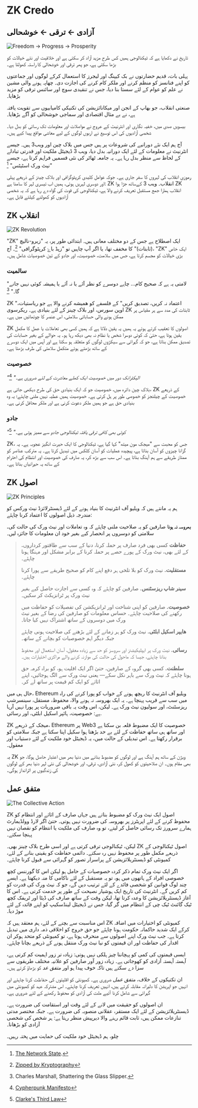 # ZK Credo

## آزادی ← ترقی ← خوشحالی

![Freedom → Progress → Prosperity](freedom-progress-prosperity.jpeg)

تاریخ نے دکھایا ہے کہ ٹیکنالوجی ہمیں کس طرح مزید آزاد کر سکتی ہے اور خلاقیت اور نئے خیالات کو بڑھا سکتی ہے، جو پھر ترقی اور خوشحالی کا راستہ کھولتا ہے۔

پہلی بات، قدیم حضارتوں نے بک کیپنگ اور لیجرز کا استعمال کرکے لوگوں اور جماعتوں کو اپنے فنانسز کو منظم کرنے اور ملکر کام کرنے کی اجازت دی۔ چھاپہ ہونے والی مشین نے علم کو عوام کے لئے سستا بنا دیا، جس نے تنقیدی سوچ اور سائنس ترقی کو مزید بڑھایا۔

صنعتی انقلاب، جو بھاپ کے انجن اور میکانائزیشن کی تکنیکی کامیابیوں سے تقویت یافتہ ہے، نے بے مثال اقتصادی اور سماجی خوشحالی کو آگے بڑھایا۔

بیسویں صدی میں، خفیہ نگاری اور انٹرنیٹ کے عروج نے مواصلات اور معلومات تک رسائی کو بدل دیا۔ شخصی آزادیوں کی اس توسیع نے اربوں لوگوں کے لیے معاشی مواقع پیدا کیے ہیں۔

آج ہم ایک نئے دورانیے کی شروعات پر ہیں جس میں بلاک چین اور ویب3 ہیں۔ جیسے انٹرنیٹ نے معلومات کے لئے ایک دورانیہ بدل دیا، ویب 3 ڈیجیٹل ملکیت اور قدرتی تبادلے کے لحاظ سے منظر بدل رہا ہے۔ یہ جامعہ ٹھاٹر کی نئی قسمیں فراہم کرتا ہے، جیسے "نیٹ ورک اسٹیٹس" [^1]

رموزی انقلاب کی لہروں کا سفر جاری ہے۔ جوکہ عوامل کلیدی کرپٹوگرافی اور بلاک چینز کے ذریعے پہلی اور دوسری لہریں ہوئی، ہمیں اب تیسری لہر کا سامنا ہے: ZK انقلاب۔ ویب 3 کےساتھ جڑا ہوا ZK انقلاب ہمارا جمع مستقبل تعریف کرنے والا ہے، ٹیکنالوجی کی قوت کی گواہ دے رہا ہے کہ یہ شخصی آزادیوں کو کھولنے کیلئے قابل ہے۔

## ZK انقلاب

![ZK Revolution](zk-revolution.jpeg)

"ZK" ایک اصطلاح ہے جس کے دو مختلف معانی ہیں۔ ابتدائی طور پر، یہ "زیرو-نالیچ (ثابتات)" کا مخفف تھا، یا اگر آپ چاہیں تو "زپڈ باۓ کرپٹوگرافی" [^2]۔ آج، "ZK" ایک خاص بڑی خیالات کو مجسم کرتا ہے، جس میں سلامت، خصوصیت، اور جادو کے تین خصوصیات شامل ہیں۔

### سالمیت

"لامتی یہ ہے کہ صحیح کام... چاہے دوسرے کو نظر آئے یا نہ آئے یا ہمیشہ کوئی نہیں جانے گا۔" [^3]

ZK "اعتماد نہ کریں، تصدیق کریں" کے فلسفے کو همیشه کرنے والا ہے جو ریاستیات، اوپن سورس، اور بلاک چینز کے لئے بنیادی ہے۔ ریکرسوی ZK ثابتات کی مدد سے ہر مقیاس پر ممکن ہونے والی حساباتی سلامتی، اس عنصر کا چوتھائیں میں ہے۔

ZK اصولوں کا تعقیب کرتے ہوئے یہ ہمیں یہ یقین دلاتا ہے کہ ہمیں کسی بھی تعاملات یا عمل کا مکمل یقین ہوتا ہے، حتیٰ کہ کوئی دوسرا شخص یا نظام نہ بھی دیکھ رہا ہو۔ یہ حوالے کے بغیر حسابات کی تصدیق ممکن بناتا ہے، جو کہ گہرائی سے سیکڑوں لوگوں کو متعلقہ ہو سکتا ہے اور آپس میں ایک دوسرے کے ساتھ بڑھتے ہوئے متکمل سلامتی کی طرف بڑھتا ہے۔

### خصوصیت

_"الیکٹرانک دور میں خصوصیت ایک کھلے معاشرت کے لئے ضروری ہے۔"_ [^4]

بلاک چین دائرہ میں، خصوصیت جو کہ ایک بنیادی حق کی طرح دیکھی جاتی ہے، ZK کے ذریعے خصوصیت کے چیلنجز کو خصوصی طور پر ہل کرتی ہے۔ خصوصیت ہمیں عطیہ نہیں ملنی چاہئے؛ یہ وہ بنیادی حق ہے جو ہمیں ملکر دعوت کرنی ہے اور ملکر محافل کرنی ہے۔

### جادو

_"کوئی بھی کافی ترقی یافتہ ٹیکنالوجی جادو سے ممیز ہوتی ہے۔"_ [^5]

ZK، جس کو محبت سے "میجک مون میتھ" کہا گیا ہے، ٹیکنالوجی کا ایک حیرت انگیز عجوبہ ہے۔ یہ گرانا چیزوں کو آسان بناتا ہے، پیچیدہ عملیات کو آسان کلکس میں تبدیل کرتا ہے۔ یہ مترکب عناصر کو ممتاز طریقے سے ہم آہنگ بناتا ہے۔ اس سب سے بڑھ کر، یہ صارف کی خصوصیت اور انتظام کی احترام کے ساتھ یہ حیرانیاں بناتا ہے۔

## ZK اصول

![ZK Principles](zk-principles.jpeg)

ہم یہ مانتے ہیں کہ ویلیو آف انٹرنیٹ کا بنیاد ہونے کے لئے ڈیسنٹرلائزڈ نیٹ ورکس کو مندرجہ ذیل اصولوں کا اعتماد کرنا چاہئے:

**.بھروسہ نہ ہونا** صارفین کو یہ صلاحیت ملنی چاہئے کہ وہ تعاملات اور نیٹ ورک کی حالت کی سلامتی کو دوسروں پر انحصار کیے بغیر خود ان معلومات کا جائزہ لیں۔

> **.حفاظت** کسی بھی فرد صارف پر حملہ کرنا، دنیا کے سب سے طاقتور کرداروں کے لئے بھی، نیٹ ورک کے پورے حصے پر حملہ کرنا کے برابر مشکل اور مہنگا ہونا چاہئے۔
>
> **مستقلیت.** نیٹ ورک کو بلا تلخی ہر دفع اپنے کام کو صحیح طریقے سے پورا کرنا چاہئے۔
>
> **سینر شاپ ریزسٹنس.** صارفین کو چاہئے کہ وہ کسی سے اجازت حاصل کیے بغیر نیٹ ورک پر ٹرانزیکٹ کر سکیں۔
>
> **خصوصیت.** صارفین کو اپنی شناخت اور ٹرانزیکشن کی تفصیلات کو حفاظت میں رکھنے کی صلاحیت چاہئے۔ حساس معلومات کو صارفین کی رضا کے بغیر نیٹ ورک میں دوسروں کے ساتھ اشتراک نہیں کیا جاتا۔
>
> **هایپر اسکیل ابلٹی.** نیٹ ورک کو ہر زمانے کے لئے بڑھنے کی صلاحیت ہونی چاہئے جبکہ دیگر اہم خصوصیات کو بچانے کے ساتھ۔
>
> **رسائی.** نیٹ ورک پر ایپلیکیشنز اور سروسز کو حد سے زیادہ معقول، آسان استعمال اور محفوظ بنانا چاہئے، جیسا کہ ماحول کی حالت کی موازنہ کرنے والے مراکزی اختیارات ہیں۔
>
> **سلطنت.** کسی بھی گروہ کے صارفین، حتیٰ اگر ایک اقلیت ہو، کو براہ کرمہ حق ہونا چاہئے کہ نیٹ ورک سے باہر نکل سکے— یعنی نیٹ ورک سے الگ ہوجائیں، اپنے اثاثے کو ایک کم قیمت پر ساتھ لے کر۔

حال ہی میں، Ethereum ویلیو آف انٹرنیٹ کا ریچھ ہونے کے خواب کو پورا کرنے کی راہ میں سب سے قریب پہنچا ہے۔ یہ ایک بھروسہ نہ ہونے والا، محفوظ، مستقل، سینسرشپ ریزسٹنٹ، اور سولیون نیٹ ورک ہے۔ لیکن، اس وقت یہ باقی ضروریات پر پورا نہیں آرہا ہے: خصوصیت، ہائپر اسکیل ابلٹی، اور رسائی.

ZK میجک کے ذریعے، Ethereum پر Web3 خصوصیت کا ایک مضبوط قلعہ بن سکتا ہے اور ساتھ ہی ساتھ حفاظت کے لئے بے حد بڑھتا ہوا سکیل اپنا سکتا ہے جبکہ سلامتی کو برقرار رکھتا ہے۔ اس تبدیلی کے حالت میں، یہ ڈیجیٹل خود ملکیت کے لئے دستیاب اور معقول۔

یہ ZK ویژن کے ساتھ ہم آہنگ ہے اور لوگوں کو مضبوط بنانے میں دنیا بھر میں اعتبار حاصل ہوگا، جو بھی مقام ہوں۔ ان صلاحیتوں کو کھول کر، نئی آزادی، ترقی، اور خوشحالی کی نئی لہر دنیا بھر کے لوگوں کی زندگیوں پر اثرانداز ہوگی۔

## متفق عمل

![The Collective Action](the-collective-action.jpeg)

ZK اصول ایک نیٹ ورک کو مضبوط بناتے ہیں جہاں صارف کے اثاثے اور انتظام کو محفوظ کرنے کے لئے اپریٹرز پر بھروسہ کی ضرورت نہیں ہوتی۔ حتیٰ اگر لارڈ وولڈیمارٹ ہمارے سرورز تک رسائی حاصل کر لیتے، تو وہ صارف کی ملکیت یا انتظام کو نقصان نہیں پہنچا سکتے۔

لیکن، ٹیکنالوجی ترقی کرتی ہے اور اسی طرح بلاک چینز بھی۔ ZK اصول ٹیکنالوجی کے ذریعے مکمل طور پر محفوظ نہیں رہ سکتے۔ دائمی حفاظت کو یقینی بنانے کے لئے، کمیونٹی کو ڈیسنٹریلائزیشن کے پراسرار تصور کو گہرائی سے قبول کرنا چاہئے۔

اگر ایک نیٹ ورک تمام ذکر کردہ خصوصیات کے حامل ہو لیکن اس کا گورننس کچھ خصوصی افراد کے ہاتھوں میں ہو، تو یہ مستقبل کے لئے ناکامی کا منہ دیکھتا ہے۔ ایسے چند لوگ قوانین کو شخصی فائدے کے لئے ترتیب دیں گے، جو کہ نیٹ ورک کی قدرت کو کم کریں گے۔ انٹرنیٹ کی تاریخ ایک ہوشیار نصیحت کے طور پر خدمت کرتی ہے۔ اس کا آغاز ڈیسنٹریلائزیشن کا وعدہ کرتا تھا، لیکن وقت کے ساتھ صارف کی ڈیٹا اور ٹریفک کچھ ٹیک گائنٹ ٹیک چی کے انتظام میں گر گیا، جس نے ڈیجیٹل لینڈسکیپ کو اپنے فائدہ کے لئے موڑ دیا۔

اس مناسبت سے بچنے کے لئے، ہم معتقد ہیں کہ ZK کمیونٹی کو اختیارات میں اضافہ کرکے ایک شدید حاکمانہ حکومت ہونا چاہئے جو حق خروج کو اخلاقی ذمہ داری میں تبدیل کرتا ہے۔ جب نیٹ ورک اپنے اصولوں سے منحرف ہوتا ہے، تو کمیونٹی کو متحد ہوکر ان اقدار کی حفاظت اور ان قیمتوں کو نیا نیٹ ورک منتقل ہونے کے ذریعے بچانا چاہئے۔

ایسی قیمتوں کی کمی کو پہچاننا چیز ہلکی نہیں ہوتی: زیادہ تر زور اہمیت کم کرتی ہے، آہستہ آہستہ آزادی کو کھوجاتی ہے۔ زیادہ زور آور صارفین کو علانیہ مختلف طریقوں سے سزا دے سکتے ہیں تاکہ خوف پیدا ہو اور _متفق عد_ کو بڑھاؤ کرتے ہیں۔

ان تکتیکوں کے خلاف، _متفق عمل_ ضروری ہے۔ کمیونٹی کو اقلیتوں کی حفاظت کرنا چاہئے اور انہیں جو اپریشن کا دلیرانہ مقابلہ کرتے ہیں، انہیں تعریف کرنا چاہئے۔ اس مشترکہ عہد کو کمیونٹی میں گہرائی سے شامل کرنا آئیے ملت کی آزادی کو محفوظ رکھنے کے لئے ضروری ہے۔

ان اصولوں کو حقیقت میں لانے کے لئے وقت اور استقامت کی ضرورت ہے۔ ڈیسنٹریلائزیشن کے لئے ایک مستقر، عقلانی منصوبہ کی ضرورت ہے۔ جبکہ مختصر مدتی تنازعات ممکن ہیں، ثابت قائم رہنے والا دیرپیش منظر رہتا ہے: ہر شخص کی شخصی آزادی کو بڑھانا۔

چلو، ہم ڈیجیٹل خود ملکیت کی حمایت میں پختہ رہیں۔

[^1]: [The Network State](https://thenetworkstate.com/the-network-state-in-one-sentence).
[^2]: [Zipped by Kryptography](https://twitter.com/vitalikbuterin/status/1309298689156866048)
[^3]: Charles Marshall, Shattering the Glass Slipper.
[^4]: [Cypherpunk Manifesto](https://nakamotoinstitute.org/static/docs/cypherpunk-manifesto.txt)
[^5]: [Clarke's Third Law](https://en.wikipedia.org/wiki/Clarke%27s_three_laws)
